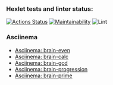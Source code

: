 ### Hexlet tests and linter status:

[![Actions Status](https://github.com/enareel/frontend-project-lvl1/workflows/hexlet-check/badge.svg)](https://github.com/enareel/frontend-project-lvl1/actions)
[![Maintainability](https://api.codeclimate.com/v1/badges/a99a88d28ad37a79dbf6/maintainability)](https://codeclimate.com/github/codeclimate/codeclimate/maintainability)
![Lint](https://github.com/enareel/frontend-project-lvl1/actions/workflows/project-lint.yml/badge.svg)

### Asciinema

- [Asciinema: brain-even](https://asciinema.org/a/o5j0wp7Tj1nrTP66UFFWXjhea)
- [Asciinema: brain-calc](https://asciinema.org/a/kwIcakbm7YakpMBz1xKVqkQhY)
- [Asciinema: brain-gcd](https://asciinema.org/a/IV8xAxXHVH6tgRqutYUqJOQKQ)
- [Asciinema: brain-progression](https://asciinema.org/a/Cr65rW6s2ihywAtZ8lJ7TutAm)
- [Asciinema: brain-prime](https://asciinema.org/a/OmqVh4M7TY34let7Oxacr5JaI)
